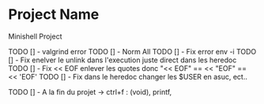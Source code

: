 # Project Name
Minishell Project

TODO [] - valgrind error 
TODO [] - Norm All
TODO [] - Fix error env -i
TODO [] - Fix enelver le unlink dans l'execution juste direct dans les heredoc
TODO [] - Fix << EOF enlever les quotes donc "<< EOF" == << "EOF" == << 'EOF'
TODO [] - Fix dans le heredoc changer les $USER en asuc, ect..


TODO [] -  A la fin du projet -> ctrl+f : (void), printf, 
